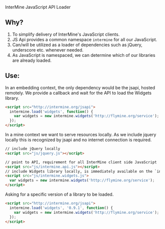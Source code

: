 InterMine JavaScript API Loader

## Why?
1. To simplify delivery of InterMine's JavaScript clients.
2. JS Api provides a common namespace `intermine` for all our JavaScript.
3. Can/will be utilized as a loader of dependencies such as jQuery, underscore etc. whenever needed.
4. As JavaScript is namespaced, we can determine which of our libraries are already loaded.

## Use:

In an embedding context, the only dependency would be the jsapi, hosted remotely. We provide a callback and wait for the API to load the Widgets library.

```html
<script src="http://intermine.org/jsapi">
  intermine.load('widgets', function() {
    var widgets = new intermine.widgets('http://flymine.org/service');
  });
</script>
```

In a mine context we want to serve resources locally. As we include jquery locally this is recognized by jsapi and no internet connection is required.

```html
// include jQuery locally
<script src="js/jquery.js"></script>

// point to API, requirement for all InterMine client side JavaScript
<script src="js/intermine.api.js"></script>
// include Widgets library locally, is immediately available on the `intermine` namespace
<script src="js/intermine.widgets.js">
  var widgets = new intermine.widgets('http://flymine.org/service');
</script>
```

Asking for a specific version of a library to be loaded.

```html
<script src="http://intermine.org/jsapi">
  intermine.load('widgets', '0.9.1', function() {
    var widgets = new intermine.widgets('http://flymine.org/service');
  });
</script>
```